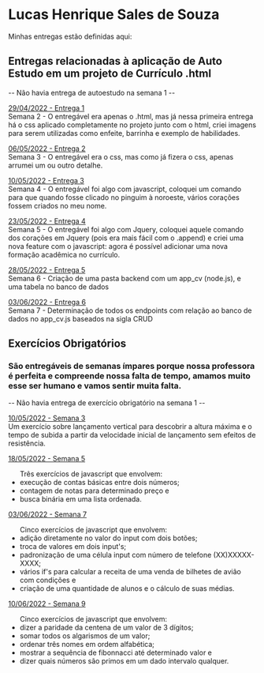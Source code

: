 # Lucas Henrique Sales de Souza
Minhas entregas estão definidas aqui:

## Entregas relacionadas à aplicação de Auto Estudo em um projeto de Currículo .html
-- Não havia entrega de autoestudo na semana 1 --

<a href="https://github.com/Lukovsk/modulo2/tree/main/03_AUT_EST_ENTREGA/Semana%202"> 29/04/2022 - Entrega 1 </a> <br />
Semana 2 - O entregável era apenas o .html, mas já nessa primeira entrega há o css aplicado completamente no projeto junto com o html, criei imagens para serem utilizadas como enfeite, barrinha e exemplo de habilidades.

<a href="https://github.com/Lukovsk/modulo2/tree/main/03_AUT_EST_ENTREGA/Semana%203"> 06/05/2022 - Entrega 2 </a> <br />
Semana 3 - O entregável era o css, mas como já fizera o css, apenas arrumei um ou outro detalhe.

<a href="https://github.com/Lukovsk/modulo2/tree/main/03_AUT_EST_ENTREGA/Semana%204"> 10/05/2022 - Entrega 3 </a> <br />
Semana 4 - O entregável foi algo com javascript, coloquei um comando para que quando fosse clicado no pinguim à noroeste, vários corações fossem criados no meu nome.

<a href="https://github.com/Lukovsk/modulo2/tree/main/03_AUT_EST_ENTREGA/Semana%205"> 23/05/2022 - Entrega 4 </a> <br />
Semana 5 - O entregável foi algo com Jquery, coloquei aquele comando dos corações em Jquery (pois era mais fácil com o .append) e criei uma nova feature com o javascript: agora é possível adicionar uma nova formação acadêmica no currículo.

<a href="https://github.com/Lukovsk/modulo2/tree/main/03_AUT_EST_ENTREGA/Semana%206"> 28/05/2022 - Entrega 5 </a> <br />
Semana 6 - Criação de uma pasta backend com um app_cv (node.js), e uma tabela no banco de dados

<a href="https://github.com/Lukovsk/modulo2/tree/main/03_AUT_EST_ENTREGA/Semana%207"> 03/06/2022 - Entrega 6 </a> <br />
Semana 7 - Determinação de todos os endpoints com relação ao banco de dados no app_cv.js baseados na sigla CRUD




## Exercícios Obrigatórios 
<h3> São entregáveis de semanas ímpares porque nossa professora é perfeita e compreende nossa falta de tempo, amamos muito esse ser humano e vamos sentir muita falta. </h3>
-- Não havia entrega de exercício obrigatório na semana 1 --

<a href="https://github.com/Lukovsk/modulo2/tree/main/04_AUT_EST_EX_OBRIGATORIOS/Semana%203"> 10/05/2022 - Semana 3 </a> <br /> 
Um exercício sobre lançamento vertical para descobrir a altura máxima e o tempo de subida a partir da velocidade inicial de lançamento sem efeitos de resistência.

<a href="https://github.com/Lukovsk/modulo2/tree/main/04_AUT_EST_EX_OBRIGATORIOS/Semana%205"> 18/05/2022 - Semana 5 </a> <br />
<ul>Três exercícios de javascript que envolvem:
    <li> execução de contas básicas entre dois números; </li>
    <li> contagem de notas para determinado preço e </li> 
    <li> busca binária em uma lista ordenada. </li>
</ul>

<a href="https://github.com/Lukovsk/modulo2/tree/main/04_AUT_EST_EX_OBRIGATORIOS/Semana%207"> 03/06/2022 - Semana 7 </a> <br />
<ul> Cinco exercícios de javascript que envolvem:
    <li> adição diretamente no valor do input com dois botões; </li>
    <li> troca de valores em dois input's; </li>
    <li> padronização de uma célula input com número de telefone (XX)XXXXX-XXXX; </li>
    <li> vários if's para calcular a receita de uma venda de bilhetes de avião com condições e</li>
    <li> criação de uma quantidade de alunos e o cálculo de suas médias. </li>
</ul>

<a href="https://github.com/Lukovsk/modulo2/tree/main/04_AUT_EST_EX_OBRIGATORIOS/Semana%209"> 10/06/2022 - Semana 9 </a> <br />
<ul> Cinco exercícios de javascript que envolvem:
    <li> dizer a paridade da centena de um valor de 3 dígitos; </li>
    <li> somar todos os algarismos de um valor; </li>
    <li> ordenar três nomes em ordem alfabética; </li>
    <li> mostrar a sequência de fibonnacci até determinado valor e</li>
    <li> dizer quais números são primos em um dado intervalo qualquer. </li>
</ul>